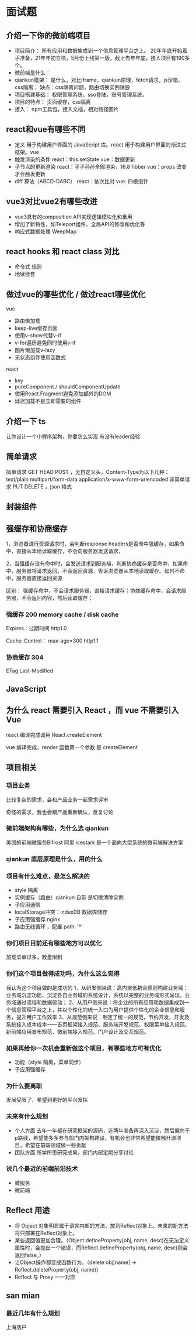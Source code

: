 # 面试题

## 介绍一下你的微前端项目

* 项目简介：
    所有应⽤和数据集成到⼀个信息管理平台之上。
    20年年底开始着手准备，21年年初立项，5月份上线第一版，截止去年年底，接入项目有190多个。
* 微前端是什么：
* qiankun框架：
    是什么，对比iframe，qiankun原理，fetch请求，js沙箱，css隔离；
    缺点：css隔离问题，路由切换实例销毁
* 项目搭建基础：
    权限管理系统，sso登陆，账号管理系统。
* 项目的特点：
    页面缓存，css隔离
* 接入：
    npm工具包，接入文档，相对路径图片

## react和vue有哪些不同

* 定义
    用于构建用户界面的 JavaScript 库。react
    用于构建用户界面的渐进式框架。vue
* 触发渲染的条件
    react：this.setState
    vue：数据更新
* 子节点的更新渲染
    react：子子孙孙全部渲染，16.8 fibber
    vue：props 改变才会触发更新
* diff 算法（ABCD-DABC）
    react：依次比对
    vue: 四根指针

## vue3对比vue2有哪些改进

* vue3具有的composition API实现逻辑模块化和重用
* 增加了新特性，如Teleport组件，全局API的修改和优化等
* 响应式数据处理 WeepMap

## react hooks 和 react class 对比

* 命令式 规则
* 地狱嵌套

## 做过vue的哪些优化 / 做过react哪些优化

vue

* 路由懒加载
* keep-live缓存页面
* 使用v-show代替v-if
* v-for遍历避免同时使用v-if
* 图片懒加载v-lazy
* 无状态组件使用函数式

react

* key
* pureComponent / shouldComponentUpdate
* 使用React.Fragment避免添加额外的DOM
* 延迟加载不是立即需要的组件


## 介绍一下 ts





让你设计一个小程序架构，你要怎么实现
有没有leader经验


## 简单请求

简单请求 GET HEAD POST ，无自定义头，Content-Type为以下几种： text/plain multipart/form-data application/x-www-form-urlencoded
非简单请求 PUT DELETE ，json 格式

## 封装组件

## 强缓存和协商缓存

1，浏览器进行资源请求时，会判断response headers是否命中强缓存，如果命中，直接从本地读取缓存，不会向服务器发送请求，
       
2，当强缓存没有命中时，会发送请求到服务端，判断协商缓存是否命中，如果命中，服务器将请求返回，不会返回资源，告诉浏览器从本地读取缓存。如何不命中，服务器直接返回资源  

区别： 强缓存命中，不会请求服务器，直接请求缓存；协商缓存命中，会请求服务器，不会返回内容，然后读取缓存；

### 强缓存 200 memory cache / disk cache

Expires：过期时间   http1.0

Cache-Control： max-age=300     http1.1

### 协商缓存 304

ETag Last-Modified


## JavaScript 

## 为什么 react 需要引入 React ，而 vue 不需要引入 Vue

react 编译完成调用 React.createElement

vue 编译完成，render 函数第一个参数 是 createElement

## 项目相关

### 项目业务

比较复杂的需求，会和产品业务一起需求评审

奇怪的需求，我也会跟产品重新确认，反复讨论



### 微前端架构有哪些，为什么选 qiankun

美团的前端微服务Bifrost
阿里 icestark 是一个面向大型系统的微前端解决方案

### qiankun 底层原理是什么，用的什么

### 项目有什么难点，是怎么解决的

* style 隔离
* 实例缓存（路由）qiankun 自带 是切换清除实例
* 子应用通信
* localStorage冲突：indexDB 数据库储存 
* 子应用强缓存 nginx
* 路由无线循环 ，配置 path: '*'

### 你们项目目前还有哪些地方可以优化

加载菜单过多，数量限制

### 你们这个项目做得成功吗，为什么这么觉得

我认为这个项目做的是成功的
1、从研发侧来说：高内聚低耦合原则构建业务域；业务域沉淀功能、沉淀各自业务域的系统设计，系统以完整的业务域形式呈现，业务域通过流程和数据驱动；
2、从用户侧来说：将企业的所有应用和数据集成到一个信息管理平台之上，并以个性化的统一入口为用户提供个性化的企业信息和服务，提升用户工作效率
3、从规范侧来说：制定了统一的规范，节约开发、开发及系统接入成本成本——首页框架接入规范、服务端开发规范、权限菜单接入规范、新前端应用发布规范、微前端接入规范、门户设计及交互规范。

### 如果再给你一次机会重新做这个项目，有哪些地方可有优化

* 功能（style 隔离，菜单同步）
* 子应用强缓存

### 为什么要离职

发展受限了，希望到更好的平台发挥

### 未来有什么规划

* 个人方面 去年一年都在研究框架的源码，近两年准备再深入沉淀，然后偏向于p路线，希望能多多参与部门内架构建设，有机会也非常希望能接触开源项目，希望在前端领域做一些贡献
* 团队方面 所学所思研究成果，部门内部定期分享讨论

### 说几个最近的前端前沿技术

* 微服务
* 微前端

## Reflect 用途

* 将 Object 对象明显属于语言内部的方法，放到Reflect对象上。未来的新方法将只部署在Reflect对象上。
* 某些返回值更加合理。（Object.defineProperty(obj, name, desc)在无法定义属性时，会抛出一个错误，而Reflect.defineProperty(obj, name, desc)则会返回false。）
* 让Object操作都变成函数行为。（delete obj[name] -> Reflect.deleteProperty(obj, name)）
* Reflect 与 Proxy 一一对应



## san mian

### 最近几年有什么规划

上海落户
